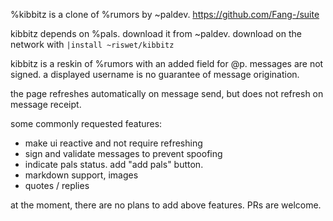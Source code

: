 %kibbitz is a clone of %rumors by ~paldev.  https://github.com/Fang-/suite

kibbitz depends on %pals.  download it from ~paldev.
download on the network with `|install ~riswet/kibbitz`

kibbitz is a reskin of %rumors with an added field for @p.
messages are not signed.  a displayed username is no guarantee of message origination.

the page refreshes automatically on message send, but does not refresh on message receipt.

some commonly requested features:
- make ui reactive and not require refreshing
- sign and validate messages to prevent spoofing
- indicate pals status.  add "add pals" button.
- markdown support, images
- quotes / replies

at the moment, there are no plans to add above features.  PRs are welcome.
